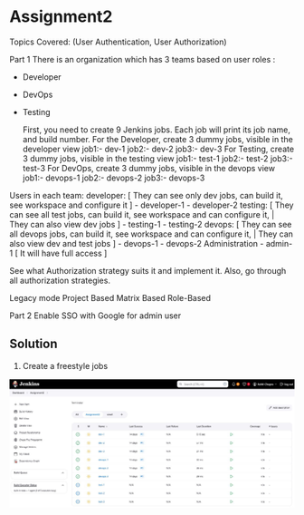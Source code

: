 # Assignment2

Topics Covered:  (User Authentication, User Authorization)

Part 1
There is an organization which has 3 teams based on user roles : 
- Developer
- DevOps
- Testing

  First, you need to create 9 Jenkins jobs. Each job will print its job name, and build number.
            For the Developer, create 3 dummy jobs, visible in the developer view
                job1:- dev-1
                job2:- dev-2
                job3:- dev-3
            For Testing, create 3 dummy jobs, visible in the testing view
                job1:- test-1
                job2:- test-2
                job3:- test-3
            For DevOps, create 3 dummy jobs, visible in the devops view
                job1:- devops-1
                job2:- devops-2
                job3:- devops-3

Users in each team: 
            developer: [ They can see only dev jobs, can build it, see workspace and configure it ]
                - developer-1 
                - developer-2 
            testing: [ They can see all test jobs, can build it, see workspace and can configure it, | They can also view dev jobs ]
                - testing-1 
                - testing-2 
            devops:  [ They can see all devops jobs, can build it, see workspace and can configure it, | They can also view dev and test jobs  ]
                - devops-1 
                - devops-2
            Administration
                -  admin-1 [ It will have full access ]        

See what Authorization strategy suits it and implement it.
Also, go through all authorization strategies.

Legacy mode
Project Based
Matrix Based
Role-Based

Part 2
Enable SSO with Google for admin user


## Solution

1. Create  a freestyle jobs

![App Screenshot](https://github.com/rohitchopra-git/assignment2/blob/662f41a2fa4cf37602a4f3543469a89b90c89195/assignment_jenkins_2/alljob.JPG)
